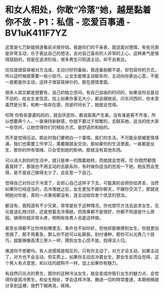 # 和女人相处，你敢“冷落”她，越是黏着你不放 - P1：私信 - 恋爱百事通 - BV1uK411F7YZ

这里是七万新娘频道看前点按铃铛，我是你们的干亲表，就说面对感情，有些兄弟是非常主动，乐于表达自己的想法，会对自己喜欢的人非常的上心，这种勇气是值得鼓励的，但是在追求阶段，很多男生只知道主动，却不会表达。

往往就很容易被对方当成，主动讨好的备胎，我连备胎都不是，却包容你的方式，所以这时候就需要一些小技巧，让女生能够主动联系你，主动向你表达心意，不能一直都是你主动，这样子很容易掉价的，那在感情里面。

很多人其实都是想要有，自己的独立空间，有自己自由的时间的，如果说你总是动不动的，给女生发信息，加上如果你事无大小，都会跟她说，问东问西的，你本意虽然是分享，和刷一些存在感，但是时间长了，她就会觉得。

哎呀 你有些婆婆妈妈的，就会厌恶你，都说距离产生美，没有谁是离不开谁，所以想要两个人，一直保持新鲜感，你就不要过于频繁的，去联系她，适当的给大家一些空间，让她觉得你们的相处方式，是舒适的和拍的。

而不是觉得压迫，那此时我们要明白一个事情，我们的生活，不可能全部被爱情填满，我们也需要工作学习，需要跟朋友交流，那如果你的生活里面，一直都是女生，那你的所有情绪，只会受到她的影响，那就没有其他东西。

可以进入到你的生活中，就只是单一的围着她转，而她就会觉得，哎 你既然都围着我转了，那我也不用主动的去联系你，有时候你适当的忽视一下她，她反而会觉得，是不是自己做得太少了，会反思一下自己。

觉得自己对你过于冷漠了，会担心自己这样子下去，可能真的会把你给弄丢，当然如果你已经适当的，去冷落她之后，女生更加不跟你聊天，不跟你交流了，那就说明她对你是，真的一点重视都没有，连主动给你发个信息的想法。

都没有，我知道有不少兄弟，常常是处于这种情况，你也想尽方法去追求女生，无论是送礼物讨好，还是想着去冷落她，但效果都不是很好，你都不知道是什么原因，搞得你就非常头疼，明明有些男人也是这样做。

甚至长得都不比你帅到哪里去，条件也不如你好，但他却能够撩到女生，你就更加苦搞了，那不用着急，那么你不妨可以私聊我，别付诸种，那你可以光靠几个技巧，就能够像高清三男人一样，撩到女生心慌不放，抱得没人归。

难道你不想要吗，有人说感情是相互的，只有你主动了，对方才会主动，如果主动了，对方也不会主动，但实质上，如果你主动去冷着女生，那女生反而会觉得，这个男人有点意思，和以往的甜狗不一样，加上如果你有魅力。

有自然闪光点的男生，那你的这种冷淡女生，就会变成你吸引女生的魅力点，会觉得你是高冷男生，和女生相处，学会这样冷落，勝過一切的時常曼達，本期視頻就分享到這裡，我們下期再見，拜拜。

